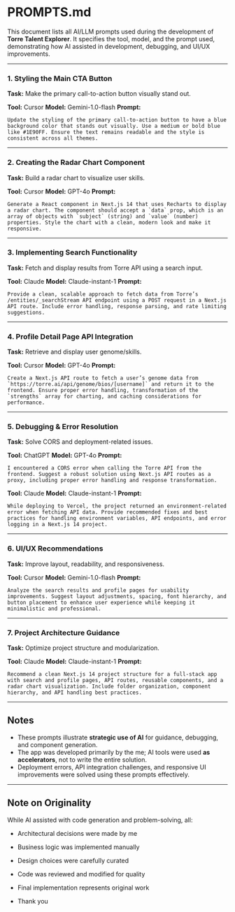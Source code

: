 # PROMPTS.md

This document lists all AI/LLM prompts used during the development of **Torre Talent Explorer**. It specifies the tool, model, and the prompt used, demonstrating how AI assisted in development, debugging, and UI/UX improvements.

---

### 1. Styling the Main CTA Button

**Task:** Make the primary call-to-action button visually stand out.

**Tool:** Cursor
**Model:** Gemini-1.0-flash
**Prompt:**

```
Update the styling of the primary call-to-action button to have a blue background color that stands out visually. Use a medium or bold blue like #1E90FF. Ensure the text remains readable and the style is consistent across all themes.
```

---

### 2. Creating the Radar Chart Component

**Task:** Build a radar chart to visualize user skills.

**Tool:** Cursor
**Model:** GPT-4o
**Prompt:**

```
Generate a React component in Next.js 14 that uses Recharts to display a radar chart. The component should accept a `data` prop, which is an array of objects with `subject` (string) and `value` (number) properties. Style the chart with a clean, modern look and make it responsive.
```

---

### 3. Implementing Search Functionality

**Task:** Fetch and display results from Torre API using a search input.

**Tool:** Claude
**Model:** Claude-instant-1
**Prompt:**

```
Provide a clean, scalable approach to fetch data from Torre’s /entities/_searchStream API endpoint using a POST request in a Next.js API route. Include error handling, response parsing, and rate limiting suggestions.
```

---

### 4. Profile Detail Page API Integration

**Task:** Retrieve and display user genome/skills.

**Tool:** Cursor
**Model:** GPT-4o
**Prompt:**

```
Create a Next.js API route to fetch a user’s genome data from `https://torre.ai/api/genome/bios/[username]` and return it to the frontend. Ensure proper error handling, transformation of the `strengths` array for charting, and caching considerations for performance.
```

---

### 5. Debugging & Error Resolution

**Task:** Solve CORS and deployment-related issues.

**Tool:** ChatGPT
**Model:** GPT-4o
**Prompt:**

```
I encountered a CORS error when calling the Torre API from the frontend. Suggest a robust solution using Next.js API routes as a proxy, including proper error handling and response transformation.
```

**Tool:** Claude
**Model:** Claude-instant-1
**Prompt:**

```
While deploying to Vercel, the project returned an environment-related error when fetching API data. Provide recommended fixes and best practices for handling environment variables, API endpoints, and error logging in a Next.js 14 project.
```

---

### 6. UI/UX Recommendations

**Task:** Improve layout, readability, and responsiveness.

**Tool:** Cursor
**Model:** Gemini-1.0-flash
**Prompt:**

```
Analyze the search results and profile pages for usability improvements. Suggest layout adjustments, spacing, font hierarchy, and button placement to enhance user experience while keeping it minimalistic and professional.
```

---

### 7. Project Architecture Guidance

**Task:** Optimize project structure and modularization.

**Tool:** Claude
**Model:** Claude-instant-1
**Prompt:**

```
Recommend a clean Next.js 14 project structure for a full-stack app with search and profile pages, API routes, reusable components, and a radar chart visualization. Include folder organization, component hierarchy, and API handling best practices.
```

---

## Notes

* These prompts illustrate **strategic use of AI** for guidance, debugging, and component generation.
* The app was developed primarily by the me; AI tools were used **as accelerators**, not to write the entire solution.
* Deployment errors, API integration challenges, and responsive UI improvements were solved using these prompts effectively.

---

## Note on Originality

While AI assisted with code generation and problem-solving, all:

* Architectural decisions were made by me
* Business logic was implemented manually
* Design choices were carefully curated
* Code was reviewed and modified for quality
* Final implementation represents original work

* Thank you
